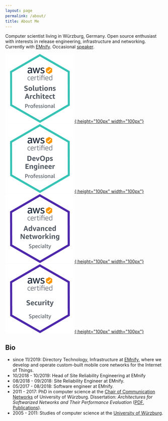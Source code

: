 ```yaml
---
layout: page
permalink: /about/
title: About Me
---
```


Computer scientist living in Würzburg, Germany. Open source enthusiast with interests in release engineering, infrastructure and networking. Currently with [EMnify](https:///www.emnify.com). Occasional [speaker](/speaking/).

[![AWS Certified Solutions Architect - Professional Logo](/images/aws-cert-sa.png){:height="100px" width="100px"}](https://www.certmetrics.com/amazon/public/badge.aspx?i=4&t=c&d=2019-08-05&ci=AWS00509574)
[![AWS Certified DevOps Engineer - Professional Logo](/images/aws-cert-devops.png){:height="100px" width="100px"}](https://www.certmetrics.com/amazon/public/badge.aspx?i=5&t=c&d=2019-12-04&ci=AWS00509574)
[![AWS Certified Advanced Networking - Specialty Logo](/images/aws-cert-networking.png){:height="100px" width="100px"}](https://www.certmetrics.com/amazon/public/badge.aspx?i=6&t=c&d=2018-09-14&ci=AWS00509574)
[![AWS Certified Security - Specialty Logo](/images/aws-cert-security.png){:height="100px" width="100px"}](https://www.certmetrics.com/amazon/public/badge.aspx?i=7&t=c&d=2019-05-22&ci=AWS00509574)

## Bio

- since 11/2019: Directory Technology, Infrastructure at [EMnify](https:///www.emnify.com), where we develop and operate custom-built mobile core networks for the Internet of Things.
- 10/2018 - 10/2019: Head of Site Reliability Engineering at EMnify
- 08/2018 - 09/2018: Site Reliability Engineer at EMnify.
- 05/2017 - 08/2018: Software engineer at EMnify.
- 2011 - 2017: PhD in computer science at the [Chair of Communication Networks](http://comnet.informatik.uni-wuerzburg.de) of University of Würzburg. Dissertation: _Architectures for Softwarized Networks and Their Performance Evaluation_ ([PDF](https://opus.bibliothek.uni-wuerzburg.de/frontdoor/index/index/docId/15063), [Publications](http://www.comnet.informatik.uni-wuerzburg.de/team/alumni/steffen-gebert/)).
- 2005 - 2011: Studies of computer science at the [University of Würzburg](https://www.uni-wuerzburg.de).
